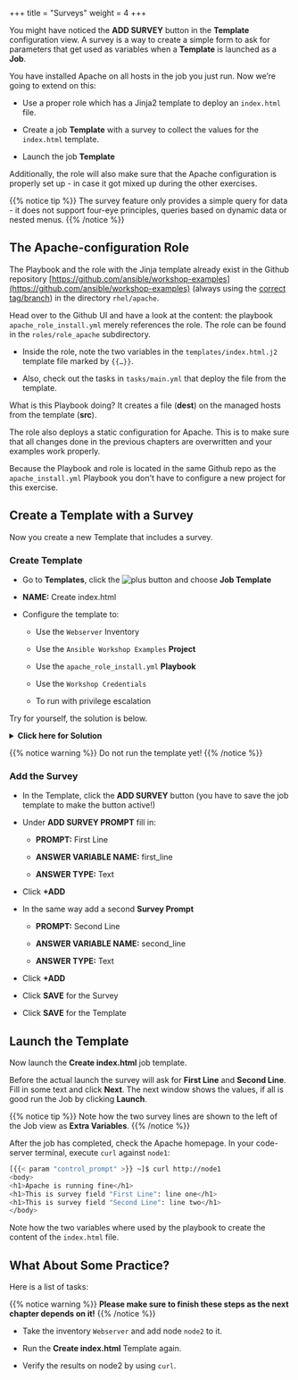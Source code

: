 +++
title = "Surveys"
weight = 4
+++

You might have noticed the **ADD SURVEY** button in the **Template** configuration view. A survey is a way to create a simple form to ask for parameters that get used as variables when a **Template** is launched as a **Job**.

You have installed Apache on all hosts in the job you just run. Now we’re going to extend on this:

- Use a proper role which has a Jinja2 template to deploy an `index.html` file.

- Create a job **Template** with a survey to collect the values for the `index.html` template.

- Launch the job **Template**

Additionally, the role will also make sure that the Apache configuration is properly set up - in case it got mixed up during the other exercises.

{{% notice tip %}}
The survey feature only provides a simple query for data - it does not support four-eye principles, queries based on dynamic data or nested menus.
{{% /notice %}}

## The Apache-configuration Role

The Playbook and the role with the Jinja template already exist in the Github repository [https://github.com/ansible/workshop-examples](https://github.com/ansible/workshop-examples) (always using the [correct tag/branch](https://github.com/ansible/workshop-examples/tree/summit_2020)) in the directory `rhel/apache`.

 Head over to the Github UI and have a look at the content: the playbook `apache_role_install.yml` merely references the role. The role can be found in the `roles/role_apache` subdirectory.

- Inside the role, note the two variables in the `templates/index.html.j2` template file marked by `{{…​}}`\.

- Also, check out the tasks in `tasks/main.yml` that deploy the file from the template.

What is this Playbook doing? It creates a file (**dest**) on the managed hosts from the template (**src**).

The role also deploys a static configuration for Apache. This is to make sure that all changes done in the previous chapters are overwritten and your examples work properly.

Because the Playbook and role is located in the same Github repo as the `apache_install.yml` Playbook you don't have to configure a new project for this exercise.

## Create a Template with a Survey

Now you create a new Template that includes a survey.

### Create Template

- Go to **Templates**, click the ![plus](../../images/green_plus.png?classes=inline) button and choose **Job Template**

- **NAME:** Create index.html

- Configure the template to:

  - Use the `Webserver` Inventory

  - Use the `Ansible Workshop Examples` **Project**

  - Use the `apache_role_install.yml` **Playbook**

  - Use the `Workshop Credentials`

  - To run with privilege escalation

Try for yourself, the solution is below.

<details><summary><b>Click here for Solution</b></summary>
<p>

- **NAME:** Create index.html

- **JOB TYPE:** Run

- **INVENTORY:** Webserver

- **PROJECT:** Ansible Workshop Examples

- **PLAYBOOK:** `rhel/apache/apache_role_install.yml`

- **CREDENTIAL:** Workshop Credentials

- **OPTIONS:** Enable Privilege Escalation

- Click **SAVE**

</p>
</details>

{{% notice warning %}}
Do not run the template yet!
{{% /notice %}}

### Add the Survey

- In the Template, click the **ADD SURVEY** button (you have to save the job template to make the button active!)

- Under **ADD SURVEY PROMPT** fill in:

  - **PROMPT:** First Line

  - **ANSWER VARIABLE NAME:** first_line

  - **ANSWER TYPE:** Text

- Click **+ADD**

- In the same way add a second **Survey Prompt**

  - **PROMPT:** Second Line

  - **ANSWER VARIABLE NAME:** second_line

  - **ANSWER TYPE:** Text

- Click **+ADD**

- Click **SAVE** for the Survey

- Click **SAVE** for the Template

## Launch the Template

Now launch the **Create index.html** job template.

Before the actual launch the survey will ask for **First Line** and **Second Line**. Fill in some text and click **Next**. The next window shows the values, if all is good run the Job by clicking **Launch**.

{{% notice tip %}}
Note how the two survey lines are shown to the left of the Job view as **Extra Variables**.
{{% /notice %}}

After the job has completed, check the Apache homepage. In your code-server terminal, execute `curl` against `node1`:

```bash
[{{< param "control_prompt" >}} ~]$ curl http://node1
<body>
<h1>Apache is running fine</h1>
<h1>This is survey field "First Line": line one</h1>
<h1>This is survey field "Second Line": line two</h1>
</body>
```

Note how the two variables where used by the playbook to create the content of the `index.html` file.

## What About Some Practice?

Here is a list of tasks:

{{% notice warning %}}
**Please make sure to finish these steps as the next chapter depends on it!**
{{% /notice %}}

- Take the inventory `Webserver` and add node `node2` to it.

- Run the **Create index.html** Template again.

- Verify the results on node2 by using `curl`.
